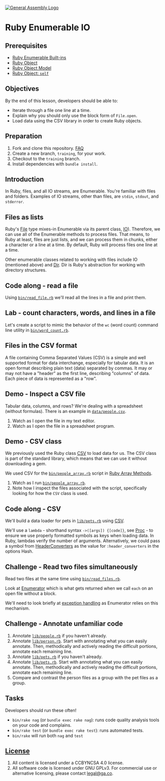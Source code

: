 [![General Assembly Logo](https://camo.githubusercontent.com/1a91b05b8f4d44b5bbfb83abac2b0996d8e26c92/687474703a2f2f692e696d6775722e636f6d2f6b6538555354712e706e67)](https://generalassemb.ly/education/web-development-immersive)

# Ruby Enumerable IO

## Prerequisites

-   [Ruby Enumerable
    Built-ins](https://github.com/ga-wdi-boston/ruby-enumerable-builtins)
-   [Ruby Object](https://github.com/ga-wdi-boston/ruby-object)
-   [Ruby Object Model](https://github.com/ga-wdi-boston/ruby-object-model)
-   [Ruby Object: `self`](https://github.com/ga-wdi-boston/ruby-object-self)

## Objectives

By the end of this lesson, developers should be able to:

-   Iterate through a file one line at a time.
-   Explain why you should only use the block form of `File.open`.
-   Load data using the CSV library in order to create Ruby objects.

## Preparation

1.  Fork and clone this repository.
    [FAQ](https://github.com/ga-wdi-boston/meta/wiki/ForkAndClone)
1.  Create a new branch, `training`, for your work.
1.  Checkout to the `training` branch.
1.  Install dependencies with `bundle install`.

## Introduction

In Ruby, files, and all IO streams, are Enumerable. You're familiar with files
and folders. Examples of IO streams, other than files, are `stdin`, `stdout`,
and `stderror`.

## Files as lists

Ruby's [File](http://ruby-doc.org/core-2.3.1/File.html) type mixes-in
Enumerable via its parent class, [IO](http://ruby-doc.org/core-2.3.1/IO.html)).
Therefore, we can use all of the Enumerable methods to process files. That
means, to Ruby at least, files are just lists, and we can process them in
chunks, either a character or a line at a time. By default, Ruby will process
files one line at a time.

Other enumerable classes related to working with files include IO (mentioned
above) and [Dir](http://ruby-doc.org/core-2.3.1/Dir.html). Dir is Ruby's
abstraction for working with directory structures.

## Code along - read a file

Using [`bin/read_file.rb`](bin/read_file.rb) we'll read all the lines in a file
and print them.

## Lab - count characters, words, and lines in a file

Let's create a script to mimic the behavior of the `wc` (word count) command
line utility in [`bin/word_count.rb`](bin/word_count.rb).

## Files in the CSV format

A file containing Comma Separated Values (CSV) is a simple and well supported
format for data interchange, especially for tabular data. It is an open format
describing plain text (data) separated by commas. It may or may not have a
"header" as the first line, describing "columns" of data. Each piece of data
is represented as a "row".

## Demo - Inspect a CSV file

Tabular data, columns, and rows? We're dealing with a spreadsheet (without
formulas). There is an example in [`data/people.csv`](data/people.csv).

1.  Watch as I open the file in my text editor.
1.  Watch as I open the file in a spreadsheet program.

## Demo - CSV class

We previously used the Ruby class
[CSV](http://ruby-doc.org/stdlib-2.3.1/libdoc/csv/rdoc/CSV.html) to load data
for us. The CSV class is part of the standard library, which means that we can
use it without downloading a gem.

We used CSV for the [`bin/people_array.rb`](bin/people_array.rb) script in
[Ruby Array Methods](https://github.com/ga-wdi-boston/ruby-array-methods).

1.  Watch as I run [`bin/people_array.rb`](bin/people_array.rb).
1.  Note how I inspect the files associated with the script, specifically
    looking for how the `CSV` class is used.

## Code along - CSV

We'll build a data loader for pets in [`lib/pets.rb`](lib/pets.rb') using
[CSV](http://ruby-doc.org/stdlib-2.3.1/libdoc/csv/rdoc/CSV.html).

We'll use a `lambda` - shorthand syntax `->([args]) {[code]}`, see
[Proc](http://ruby-doc.org/core-2.3.1/Proc.html) - to ensure we use properly
formatted symbols as keys when loading data.  In Ruby, lambdas verify the
number of arguments.  Alternatively, we could pass a symbol from
[HeaderConverters](http://ruby-doc.org/stdlib-2.3.1/libdoc/csv/rdoc/CSV.html#HeaderConverters)
as the value for `:header_converters` in the options Hash.

## Challenge - Read two files simultaneously

Read two files at the same time using [`bin/read_files.rb`](bin/read_files.r).

Look at [Enumerator](http://ruby-doc.org/core-2.3.1/Enumerator.html) which is
what gets returned when we call `each` on an open file without a block.

We'll need to look briefly at [exception
handling](http://ruby-doc.org/core-2.3.1/Exception.html) as Enumerator relies
on this mechanism.

## Challenge - Annotate unfamiliar code

1.  Annotate [`lib/people.rb`](lib/people.rb) if you haven't already.
1.  Annotate [`lib/person.rb`](lib/person.rb). Start with annotating what you
    can easily annotate. Then, methodically and actively reading the difficult
    portions, annotate each remaining line.
1.  Annotate [`lib/pets.rb`](lib/pets.rb) if you haven't already.
1.  Annotate [`lib/pets.rb`](lib/pets.rb). Start with annotating what you can
    easily annotate. Then, methodically and actively reading the difficult
    portions, annotate each remaining line.
1.  Compare and contrast the person files as a group with the pet files as a
    group.

## Tasks

Developers should run these often!

-   `bin/rake nag`  (or `bundle exec rake nag`):
    runs code quality analysis tools on your code and complains.
-   `bin/rake test` (or `bundle exec rake test`): runs automated tests.
-   `bin/rake` will run both `nag` and `test`

## [License](LICENSE)

1.  All content is licensed under a CC­BY­NC­SA 4.0 license.
1.  All software code is licensed under GNU GPLv3. For commercial use or
    alternative licensing, please contact legal@ga.co.
